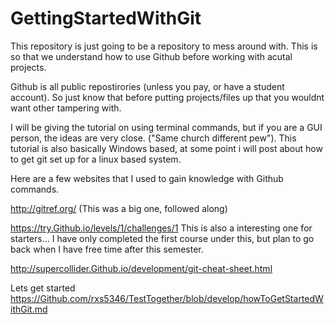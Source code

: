 GettingStartedWithGit
============

This repository is just going to be a repository to mess around with.  This is so that we understand how to use Github before working
 with acutal projects. 

Github is all public repostirories (unless you pay, or have a student account).  So just know that before putting projects/files
 up that you wouldnt want other tampering with.

I will be giving the tutorial on using terminal commands, but if you are a GUI person, the ideas are very close.
("Same church different pew").  This tutorial is also basically Windows based, at some point i will post about how to get git
set up for a linux based system. 

Here are a few websites that I used to gain knowledge with Github commands.

http://gitref.org/
  (This was a big one, followed along)

https://try.Github.io/levels/1/challenges/1
  This is also a interesting one for starters... I have only completed the first course under this, but
plan to go back when I have free time after this semester.

http://supercollider.Github.io/development/git-cheat-sheet.html

Lets get started
https://Github.com/rxs5346/TestTogether/blob/develop/howToGetStartedWithGit.md
